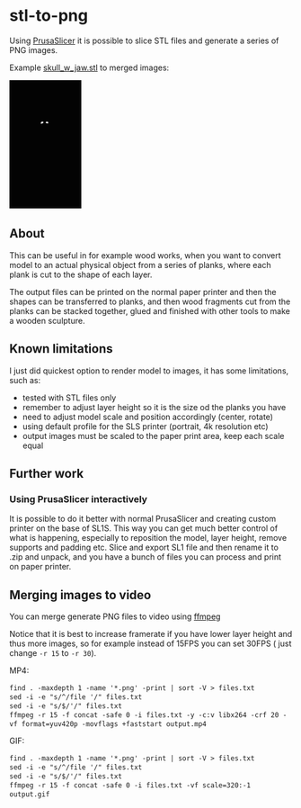 # stl-to-png

Using [PrusaSlicer](https://github.com/prusa3d/PrusaSlicer)
it is possible to slice STL files and generate a series of PNG images.

Example [skull_w_jaw.stl](https://www.printables.com/model/2770-human-skull-anatomically-correct) to merged images:

![skull_w_jaw](./skull_w_jaw.gif)

## About

This can be useful in for example wood works, when you want to convert
model to an actual physical object from a series of planks, where each plank
is cut to the shape of each layer.

The output files can be printed on the normal paper printer and then the shapes
can be transferred to planks, and then wood fragments cut from the planks
can be stacked together, glued and finished with other tools to make a wooden
sculpture.

## Known limitations

I just did quickest option to render model to images, it has some limitations,
such as:

- tested with STL files only
- remember to adjust layer height so it is the size od the planks you have
- need to adjust model scale and position accordingly (center, rotate)
- using default profile for the SLS printer (portrait, 4k resolution etc)
- output images must be scaled to the paper print area, keep each scale equal

## Further work

### Using PrusaSlicer interactively

It is possible to do it better with normal PrusaSlicer and creating
custom printer on the base of SL1S. This way you can get much better control of
what is happening, especially to reposition the model, layer height,
remove supports and padding etc.
Slice and export SL1 file and then rename it to .zip and unpack, and you have
a bunch of files you can process and print on paper printer.

## Merging images to video

You can merge generate PNG files to video using [ffmpeg](https://ffmpeg.org/)

Notice that it is best to increase framerate if you have lower layer height and
thus more images, so for example instead of 15FPS you can set 30FPS
( just change `-r 15` to `-r 30`).

MP4:

```shell
find . -maxdepth 1 -name '*.png' -print | sort -V > files.txt
sed -i -e "s/^/file '/" files.txt
sed -i -e "s/$/'/" files.txt
ffmpeg -r 15 -f concat -safe 0 -i files.txt -y -c:v libx264 -crf 20 -vf format=yuv420p -movflags +faststart output.mp4

```

GIF:

```shell
find . -maxdepth 1 -name '*.png' -print | sort -V > files.txt
sed -i -e "s/^/file '/" files.txt
sed -i -e "s/$/'/" files.txt
ffmpeg -r 15 -f concat -safe 0 -i files.txt -vf scale=320:-1 output.gif
```
